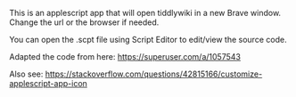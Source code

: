 This is an applescript app that will open tiddlywiki in a new Brave window. Change the url or the browser if needed.

You can open the .scpt file using Script Editor to edit/view the source code.


Adapted the code from here: https://superuser.com/a/1057543

Also see: https://stackoverflow.com/questions/42815166/customize-applescript-app-icon
